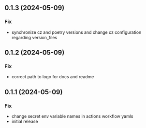 ## 0.1.3 (2024-05-09)

### Fix

- synchronize cz and poetry versions and change cz configuration regarding version_files

## 0.1.2 (2024-05-09)

### Fix

- correct path to logo for docs and readme

## 0.1.1 (2024-05-09)

### Fix

- change secret env variable names in actions workflow yamls
- initial release
